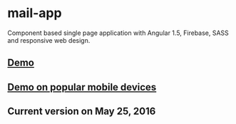 # mail-app
Component based single page application with Angular 1.5, Firebase, SASS and responsive web design.
<h2><a href="http://ygazhala.github.io/mail-app">Demo</a></h2>
<h2><a href="http://www.responsinator.com/?url=http%3A%2F%2Fygazhala.github.io%2Fmail-app">Demo on popular mobile devices</a></h2>
<h2>Current version on May 25, 2016</h2>



